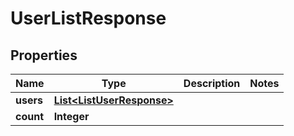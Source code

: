 

# UserListResponse


## Properties

| Name | Type | Description | Notes |
|------------ | ------------- | ------------- | -------------|
|**users** | [**List&lt;ListUserResponse&gt;**](ListUserResponse.md) |  |  |
|**count** | **Integer** |  |  |



